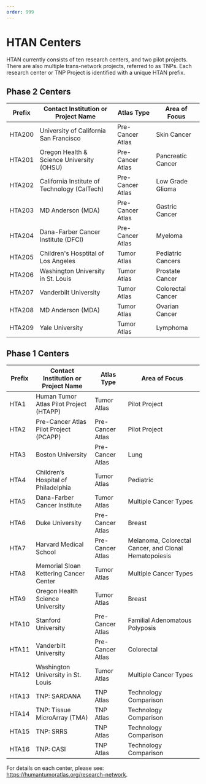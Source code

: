 ```yaml
---
order: 999
---
```


# HTAN Centers

HTAN currently consists of ten research centers, and two pilot projects. There are also multiple trans-network projects, referred to as TNPs. Each research center or TNP Project is identified with a unique HTAN prefix.

## Phase 2 Centers
| Prefix | Contact Institution or Project Name     | Atlas Type       | Area of Focus                     |
| ------ | --------------------------------------- | ---------------- | --------------------------------- |
| HTA200 | University of California San Francisco | Pre-Cancer Atlas | Skin Cancer |
| HTA201 | Oregon Health & Science University (OHSU) | Pre-Cancer Atlas | Pancreatic Cancer |
| HTA202 | California Institute of Technology (CalTech) |	Pre-Cancer Atlas | Low Grade Glioma |
| HTA203 | MD Anderson (MDA)| Pre-Cancer Atlas | Gastric Cancer |
| HTA204 | Dana-Farber Cancer Institute (DFCI) | Pre-Cancer Atlas | Myeloma |
| HTA205 | Children's Hosptital of Los Angeles | Tumor Atlas | Pediatric Cancers |
| HTA206 | Washington University in St. Louis | Tumor Atlas | Prostate Cancer |
| HTA207 | Vanderbilt University | Tumor Atlas | Colorectal Cancer |
| HTA208 | MD Anderson (MDA) | Tumor Atlas | Ovarian Cancer |
| HTA209 | Yale University | Tumor Atlas | Lymphoma |

## Phase 1 Centers

| Prefix | Contact Institution or Project Name     | Atlas Type       | Area of Focus                     |
| ------ | --------------------------------------- | ---------------- | --------------------------------- |
| HTA1   | Human Tumor Atlas Pilot Project (HTAPP) | Tumor Atlas      | Pilot Project                     |
| HTA2   | Pre-Cancer Atlas Pilot Project (PCAPP)  | Pre-Cancer Atlas | Pilot Project                     |
| HTA3   | Boston University                       | Pre-Cancer Atlas | Lung                              |
| HTA4   | Children’s Hospital of Philadelphia     | Tumor Atlas      | Pediatric                         |
| HTA5   | Dana-Farber Cancer Institute            | Tumor Atlas      | Multiple Cancer Types             |
| HTA6   | Duke University                         | Pre-Cancer Atlas | Breast                            |
| HTA7   | Harvard Medical School                  | Pre-Cancer Atlas | Melanoma, Colorectal Cancer, and Clonal Hematopoiesis |
| HTA8   | Memorial Sloan Kettering Cancer Center  | Tumor Atlas      | Multiple Cancer Types             |
| HTA9   | Oregon Health Science University        | Tumor Atlas      | Breast                            |
| HTA10  | Stanford University                     | Pre-Cancer Atlas | Familial Adenomatous Polyposis    |
| HTA11  | Vanderbilt University                   | Pre-Cancer Atlas | Colorectal                        |
| HTA12  | Washington University in St. Louis      | Tumor Atlas      | Multiple Cancer Types             |
| HTA13  | TNP: SARDANA                            | TNP Atlas        | Technology Comparison             |
| HTA14  | TNP: Tissue MicroArray (TMA)            | TNP Atlas        | Technology Comparison             |
| HTA15  | TNP: SRRS                               | TNP Atlas        | Technology Comparison             |
| HTA16  | TNP: CASI                               | TNP Atlas        | Technology Comparison             |

For details on each center, please see: https://humantumoratlas.org/research-network.
